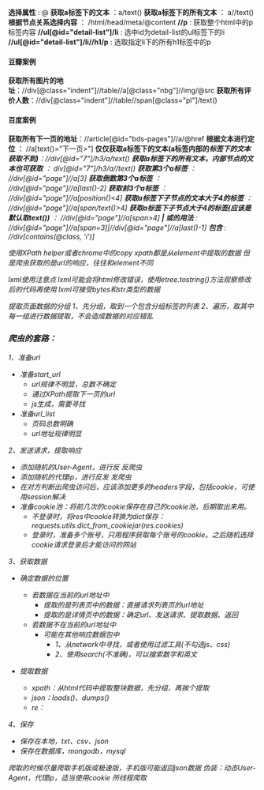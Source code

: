 **选择属性** : @
**获取a标签下的文本** ：a/text()
**获取a标签下的所有文本** ： a//text()
**根据节点关系选择内容** ： /html/head/meta/@content
**//p** : 获取整个html中的p标签内容
**//ul[@id="detail-list"]/li**  : 选中id为detail-list的ul标签下的li
**//ul[@id="detail-list"]/li//h1/p** : 选取指定li下的所有h1标签中的p 

#### 豆瓣案例
**获取所有图片的地址**：//div[@class="indent"]//table//a[@class="nbg"]//img/@src
**获取所有评价人数**：//div[@class="indent"]//table//span[@class="pl"]/text()

#### 百度案例
**获取所有下一页的地址**：//article[@id="bds-pages"]//a/@href
**根据文本进行定位** ： //a[text()="下一页>"]
**仅仅获取a标签下的文本(a标签内部的<em>标签下的文本获取不到)**：//div[@id="7"]/h3/a/text()
**获取a标签下的所有文本，内部节点的文本也可获取** ： div[@id="7"]/h3/a//text()
**获取第3个a标签** ： //div[@id="page"]//a[3]
**获取倒数第3个a标签** ： //div[@id="page"]//a[last()-2]
**获取前3个a标签** ： //div[@id="page"]//a[position()<4]
**获取a标签下子节点的文本大于4的标签**  ： //div[@id="page"]//a[span/text()>4]
**获取a标签下子节点大于4的标签(应该是默认取text())**  ： //div[@id="page"]//a[span>4]
**| 或的用法** : //div[@id="page"]//a[span=3]|//div[@id="page"]//a[last()-1]
**包含** : //div[contains(@class, 'i')]

使用XPath helper或者chrome中的copy xpath都是从element中提取的数据
但是爬虫获取的是url的响应，往往和element不同

lxml使用注意点
lxml可能会将html修改错误，使用etree.tostring()方法观察修改后的代码再使用
lxml可接受bytes和str类型的数据

提取页面数据的分组
1、先分组，取到一个包含分组标签的列表
2、遍历，取其中每一组进行数据提取，不会造成数据的对应错乱

### 爬虫的套路：

1、准备url

- 准备start_url
  - url规律不明显，总数不确定
  - 通过XPath提取下一页的url
  - js生成，需要寻找
- 准备url_list
  - 页码总数明确
  - url地址规律明显

2、发送请求，提取响应

- 添加随机的User-Agent，进行反 反爬虫
- 添加随机的代理ip，进行反发 发爬虫
- 在对方判断出爬虫访问后，应该添加更多的headers字段，包括cookie，可使用session解决
- 准备cookie池：将前几次的cookie保存在自己的cookie池，后期取出来用。
  - 不登录时，将res中cookie转换为dict保存：requests.utils.dict_from_cookiejar(res.cookies)
  - 登录时，准备多个账号，只用程序获取每个账号的cookie。之后随机选择cookie请求登录后才能访问的网站

3、获取数据

- 确定数据的位置
  - 若数据在当前的url地址中
    - 提取的是列表页中的数据：直接请求列表页的url地址
    - 提取的是详情页中的数据：确定url、发送请求、提取数据、返回
  - 若数据不在当前的url地址中
    - 可能在其他响应数据包中
      - 1、从network中寻找，或者使用过滤工具(不勾选js、css)
      - 2、使用search(不准确)，可以搜索数字和英文

- 提取数据
  - xpath：从html代码中提取整块数据，先分组，再挨个提取
  - json：loads()、dumps()
  - re：

4、保存

- 保存在本地，txt、csv、json
- 保存在数据库，mongodb，mysql


爬取的时候尽量爬取手机版或极速版，手机版可能返回json数据
伪装：动态User-Agent，代理ip，适当使用cookie
所线程爬取